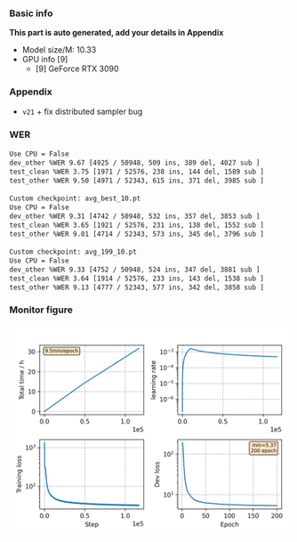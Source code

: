 ### Basic info

**This part is auto generated, add your details in Appendix**

* Model size/M: 10.33
* GPU info \[9\]
  * \[9\] GeForce RTX 3090

### Appendix

* `v21` + fix distributed sampler bug

### WER
```
Use CPU = False
dev_other %WER 9.67 [4925 / 50948, 509 ins, 389 del, 4027 sub ]
test_clean %WER 3.75 [1971 / 52576, 238 ins, 144 del, 1589 sub ]
test_other %WER 9.50 [4971 / 52343, 615 ins, 371 del, 3985 sub ]

Custom checkpoint: avg_best_10.pt
Use CPU = False
dev_other %WER 9.31 [4742 / 50948, 532 ins, 357 del, 3853 sub ]
test_clean %WER 3.65 [1921 / 52576, 231 ins, 138 del, 1552 sub ]
test_other %WER 9.01 [4714 / 52343, 573 ins, 345 del, 3796 sub ]

Custom checkpoint: avg_199_10.pt
Use CPU = False
dev_other %WER 9.33 [4752 / 50948, 524 ins, 347 del, 3881 sub ]
test_clean %WER 3.64 [1914 / 52576, 233 ins, 143 del, 1538 sub ]
test_other %WER 9.13 [4777 / 52343, 577 ins, 342 del, 3858 sub ]
```

### Monitor figure
![monitor](./monitor.png)
